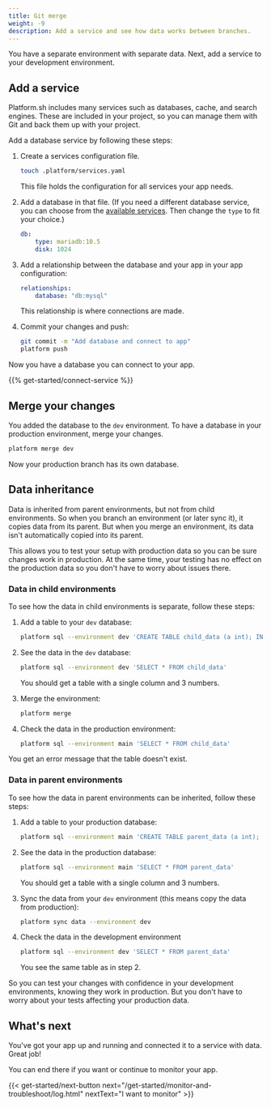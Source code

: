 ```yaml
---
title: Git merge
weight: -9
description: Add a service and see how data works between branches.
---
```


You have a separate environment with separate data.
Next, add a service to your development environment.

## Add a service

Platform.sh includes many services such as databases, cache, and search engines.
These are included in your project, so you can manage them with Git and back them up with your project.

Add a database service by following these steps:

1. Create a services configuration file.

   ```bash
   touch .platform/services.yaml
   ```

   This file holds the configuration for all services your app needs.

2. Add a database in that file.
   (If you need a different database service, you can choose from the [available services](../../add-services/_index.md#available-services).
   Then change the `type` to fit your choice.)

   ```yaml {location=".platform/services.yaml"}
   db:
       type: mariadb:10.5
       disk: 1024
   ```

3. Add a relationship between the database and your app in your app configuration:

   ```yaml {location=".platform.app.yaml"}
   relationships:
       database: "db:mysql"
   ```

   This relationship is where connections are made.

4. Commit your changes and push:

   ```bash
   git commit -m "Add database and connect to app"
   platform push
   ```

Now you have a database you can connect to your app.

{{% get-started/connect-service %}}

## Merge your changes

You added the database to the `dev` environment.
To have a database in your production environment, merge your changes.

```bash
platform merge dev
```

Now your production branch has its own database.

## Data inheritance

Data is inherited from parent environments, but not from child environments.
So when you branch an environment (or later sync it), it copies data from its parent.
But when you merge an environment, its data isn't automatically copied into its parent.

This allows you to test your setup with production data so you can be sure changes work in production.
At the same time, your testing has no effect on the production data so you don't have to worry about issues there.

### Data in child environments

To see how the data in child environments is separate, follow these steps:

1. Add a table to your `dev` database:

   ```bash
   platform sql --environment dev 'CREATE TABLE child_data (a int); INSERT INTO child_data(a) VALUES (1), (2), (3);'
   ```

2. See the data in the `dev` database:

   ```bash
   platform sql --environment dev 'SELECT * FROM child_data'
   ```

   You should get a table with a single column and 3 numbers.

3. Merge the environment:

   ```bash
   platform merge
   ```

4. Check the data in the production environment:

   ```bash
   platform sql --environment main 'SELECT * FROM child_data'
   ```

You get an error message that the table doesn't exist.

### Data in parent environments

To see how the data in parent environments can be inherited, follow these steps:

1. Add a table to your production database:

   ```bash
   platform sql --environment main 'CREATE TABLE parent_data (a int); INSERT INTO parent_data(a) VALUES (1), (2), (3);'
   ```

2. See the data in the production database:

   ```bash
   platform sql --environment main 'SELECT * FROM parent_data'
   ```

   You should get a table with a single column and 3 numbers.

3. Sync the data from your `dev` environment (this means copy the data from production):

   ```bash
   platform sync data --environment dev
   ```

4. Check the data in the development environment

   ```bash
   platform sql --environment dev 'SELECT * FROM parent_data'
   ```

   You see the same table as in step 2.

So you can test your changes with confidence in your development environments, knowing they work in production.
But you don't have to worry about your tests affecting your production data.

## What's next

You've got your app up and running and connected it to a service with data.
Great job!

You can end there if you want or continue to monitor your app.

{{< get-started/next-button next="/get-started/monitor-and-troubleshoot/log.html" nextText="I want to monitor" >}}

